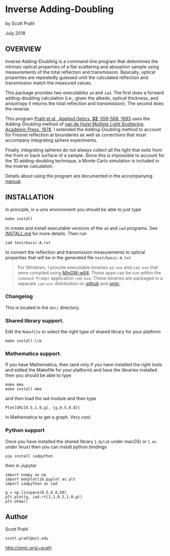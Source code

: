 # Inverse Adding-Doubling

by Scott Prahl

July 2018

## OVERVIEW

Inverse Adding-Doubling is a command-line program that determines the intrinsic optical properties of a flat scattering and absoption sample using measurements of the total reflection and transmission.  Basically, optical properties are repeatedly guessed until the calculated reflection and transmission match the measured values.

This package provides two executables `ad` and `iad`.  The first does a forward adding-doubling calculation (i.e., given the albedo, optical thickness, and anisotropy it returns the total reflection and transmission).  The second
does the reverse.

This program [Prahl et al., *Applied Optics*, **32**, 559-568, 1993](https://omlc.org/~prahl/pubs/pdfx/prahl93a.pdf) uses the Adding-Doubling method of [van de Hulst *Multiple Light Scattering*, Academic Press, 1978](https://www.amazon.com/Multiple-Light-Scattering-Formulas-Applications-ebook/dp/B01D4CMF80).  I extended the Adding-Doubling method to account for Fresnel reflection at boundaries as well as corrections that must accompany integrating sphere experiments.

Finally, integrating spheres do not always collect all the light that exits from the front or back surface of a sample.  Since this is impossible to account for the 1D adding-doubling technique, a Monte Carlo simulation is included in the inverse calculation.

Details about using the program are documented in the accompanying [manual](https://github.com/scottprahl/iad/blob/master/doc/manual.pdf).

## INSTALLATION

In principle, in a unix environment you should be able to just type

    make install

to create and install executable versions of the `ad` and `iad` programs.  See
[INSTALL.md](https://github.com/scottprahl/iad/blob/master/INSTALL.md) for more details. Then run

    iad test/basic-A.rxt

to convert the reflection and transmission measurements to optical properties that will be in the generated file `test/basic-A.txt`

> For Windows, I provide executable binaries `ad.exe` and `iad.exe` that were compiled using [MinGW-w64](https://mingw-w64.org/doku.php).  These apps can be run within the `Command Prompt` application `cmd.exe`.  These binaries are packaged in a separate `iad-win` distribution on [github](https://github/scottprahl/iad/releases) and [omlc](https://omlc.org/software/iad/).

### Changelog

This is located in the `doc/` directory.

### Shared library support.  

Edit the `Makefile` to select the right type of shared library for your platform

    make install-lib

### Mathematica support.  

If you have Mathematica, then (and only if you have installed the right
tools and edited the Makefile for your platform) and have the libraries installed then you should be able to type

    make mma
	make install mma

and then load the iad module and then type 

    Plot[UR1[0.5,1.0,g], {g,0.5,0.8}]

in Mathematica to get a graph.  Very cool.

### Python support

Once you have installed the shared library (`.dylib` under macOS) or (`.so` under linux) then you can install python bindings

    pip install iadpython

then in Jupyter 

    import numpy as np
    import matplotlib.pyplot as plt
    import iadpython as iad
    
    g = np.linspace(0.5,0.8,50)
    plt.plot(g, iad.rt(1,1,0.5,1.0,g))
    plt.show()
    

## Author

Scott Prahl

`scott.prahl@oit.edu`

http://omlc.org/~prahl
